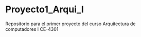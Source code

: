 # Proyecto1_Arqui_I
Repositorio para el primer proyecto del curso Arquitectura de computadores I CE-4301
